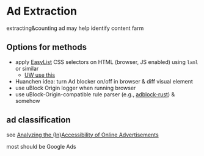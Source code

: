 # Ad Extraction

extracting&counting ad may help identify content farm

## Options for methods

- apply [EasyList](https://easylist.to/) CSS selectors on HTML (browser,
    JS enabled) using `lxml` or similar
    - [UW use this](literature.html#content-farm)
- Huanchen idea: turn Ad blocker on/off in browser & diff visual element
- use uBlock Origin logger when running browser
- use uBlock-Origin-compatible rule parser (e.g.,
    [adblock-rust](https://github.com/brave/adblock-rust)) & somehow

## ad classification

see [Analyzing the (In)Accessibility of
Online Advertisements](literature.html#content-farm)

most should be Google Ads

